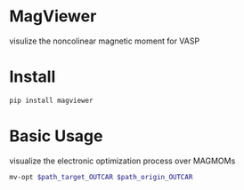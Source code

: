 # MagViewer
visulize the noncolinear magnetic moment for VASP

# Install
```bash
pip install magviewer
```

# Basic Usage
visualize the electronic optimization process over MAGMOMs
```bash
mv-opt $path_target_OUTCAR $path_origin_OUTCAR
```
